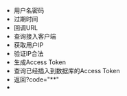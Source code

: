 
## 
- 用户名密码
- 过期时间
- 回调URL
- 查询接入客户端
- 获取用户IP
- 验证IP合法
- 生成Access Token
- 查询已经插入到数据库的Access Token
- 返回?code="**"
- 